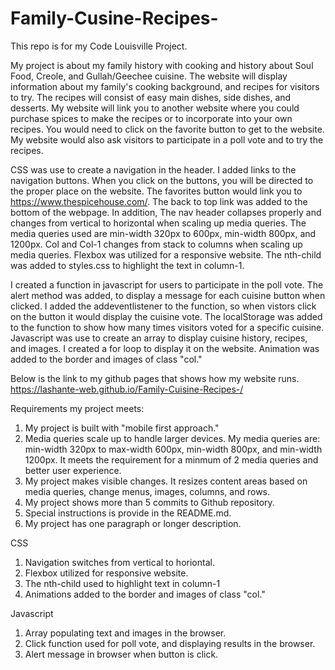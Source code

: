 # Family-Cusine-Recipes-

This repo is for my Code Louisville Project. 

My project is about my family history with cooking and history about Soul Food, Creole, and Gullah/Geechee
cuisine. The website will display information about my family's cooking background, and recipes for visitors
to try. The recipes will consist of easy main dishes, side dishes, and desserts. My website will link you to
another website where you could purchase spices to make the recipes or to incorporate into your own recipes. 
You would need to click on the favorite button to get to the website. My website would also ask visitors to 
participate in a poll vote and to try the recipes. 



CSS was use to create a navigation in the header. I added links to the navigation buttons. When you click on 
the buttons, you will be directed to the proper place on the website. The favorites button would link you to
https://www.thespicehouse.com/. The back to top link was added to the bottom of the webpage. 
In addition, The nav header collapses properly and changes from vertical to horizontal when scaling up media 
queries. The media queries used are min-width 320px to 600px, min-width 800px, and 1200px. Col and Col-1
changes from stack to columns when scaling up media queries. Flexbox was utilized for a responsive website. 
The nth-child was added to styles.css to highlight the text in column-1. 

I created a function in javascript for users to participate in the poll vote. The alert method was added,
to display a message for each cuisine button when clicked. I added the addeventlistener to the function, so
when vistors click on the button it would display the cuisine vote. The localStorage was added to the function
to show how many times visitors voted for a specific cuisine. Javascript was use to create an array to display
cuisine history, recipes, and images. I created a for loop to display it on the website. Animation was added
to the border and images of class "col." 

Below is the link to my github pages that shows how my website runs. 
https://lashante-web.github.io/Family-Cuisine-Recipes-/



Requirements my project meets:

1. My project is built with "mobile first approach."
2. Media queries scale up to handle larger devices. My media queries are: min-width 320px to max-width 600px, 
min-width 800px, and min-width 1200px. It meets the requirement for a minmum of 2 media queries and better 
user experience.
3. My project makes visible changes. It resizes content areas based on media queries, change menus, images,
columns, and rows.
4. My project shows more than 5 commits to Github repository.  
5. Special instructions is provide in the README.md. 
6. My project has one paragraph or longer description. 


CSS 

1. Navigation switches from vertical to horiontal.
2. Flexbox utilized for responsive website. 
3. The nth-child used to highlight text in column-1 
4. Animations added to the border and images of class "col."

Javascript

1. Array populating text and images in the browser.
2. Click function used for poll vote, and displaying results in the browser.
3. Alert message in browser when button is click. 